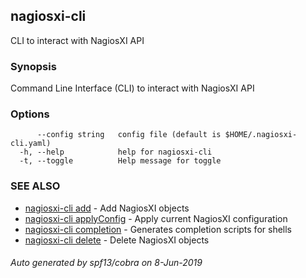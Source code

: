 ## nagiosxi-cli

CLI to interact with NagiosXI API

### Synopsis

Command Line Interface (CLI) to interact with NagiosXI API

### Options

```
      --config string   config file (default is $HOME/.nagiosxi-cli.yaml)
  -h, --help            help for nagiosxi-cli
  -t, --toggle          Help message for toggle
```

### SEE ALSO

* [nagiosxi-cli add](nagiosxi-cli_add.md)	 - Add NagiosXI objects
* [nagiosxi-cli applyConfig](nagiosxi-cli_applyConfig.md)	 - Apply current NagiosXI configuration
* [nagiosxi-cli completion](nagiosxi-cli_completion.md)	 - Generates completion scripts for shells
* [nagiosxi-cli delete](nagiosxi-cli_delete.md)	 - Delete NagiosXI objects

###### Auto generated by spf13/cobra on 8-Jun-2019
